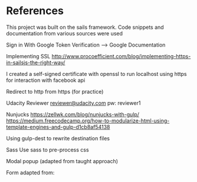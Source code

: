 # References 

This project was built on the sails framework.  Code snippets and documentation from various sources were used


Sign in With Google 
Token Verification --> Google Documentation


Implementing SSL 
http://www.procoefficient.com/blog/implementing-https-in-sailsjs-the-right-way/


I created a self-signed certificate with openssl to run localhost using https for interaction with facebook api


Redirect to http from https (for practice)

Udacity Reviewer
reviewer@udacity.com
pw: reviewer1

Nunjucks
https://zellwk.com/blog/nunjucks-with-gulp/
https://medium.freecodecamp.org/how-to-modularize-html-using-template-engines-and-gulp-d1cb8af54138


Using gulp-dest to rewrite destination files

Sass
Use sass to pre-process css

Modal popup (adapted from taught approach)

Form adapted from:
<!-- https://www.w3.org/WAI/tutorials/forms/custom-controls/ -->

